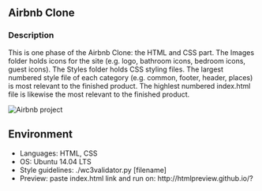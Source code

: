 <h2>Airbnb Clone</h2>
<h3>Description</h3>
<quote>This is one phase of the Airbnb Clone: the HTML and CSS part. The Images folder holds icons for the site (e.g. logo, bathroom icons, bedroom icons, guest icons). The Styles folder holds CSS styling files. The largest numbered style file of each category (e.g. common, footer, header, places) is most relevant to the finished product. The highlest numbered index.html file is likewise the most relevant to the finished product.</quote>


![Airbnb project](https://user-images.githubusercontent.com/65285730/204148713-0df652e8-51d4-44a8-8e9b-a6b3152b7dcb.png)

<h2>Environment</h2>
<ul>
<li>Languages: HTML, CSS</li>
<li>OS: Ubuntu 14.04 LTS</li>
<li>Style guidelines: ./wc3validator.py [filename]</li>
<li>Preview: paste index.html link and run on: http://htmlpreview.github.io/?</li>
</ul>
